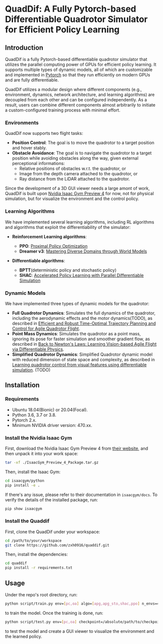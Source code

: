# QuadDif: A Fully Pytorch-based Differentiable Quadrotor Simulator for Efficient Policy Learning

## Introduction

QuadDif is a fully Pytorch-based differentiable quadrotor simulator that utilizes the parallel computing power of GPUs for efficient policy learning. It supports multiple types of dynamic models, all of which are customizable and implemented in [Pytorch](www.pytorch.org) so that they run efficiently on modern GPUs and are fully differentiable.

QuadDif utilizes a modular design where different components (e.g., environment, dynamics, network architecture, and learning algorithms) are decoupled from each other and can be configured independently. As a result, users can combine different components almost arbitrarily to initiate a custom-configured training process with minimal effort.

### Environments

QuadDif now supports two flight tasks: 
- **Position Control**: The goal is to move the quadrotor to a target position and hover stably.
- **Obstacle Avoidance**: The goal is to navigate the quadrotor to a target position while avoiding obstacles along the way, given external perceptional informations:
  - Relative positions of obstacles w.r.t. the quadrotor, or
  - Image from the depth camera attached to the quadrotor, or
  - Ray distance from the LiDAR attached to the quadrotor.

Since the development of a 3D GUI viewer needs a large amont of work, QuadDif is built upon [Nvidia Isaac Gym Preview 4](https://developer.nvidia.com/isaac-gym) for now, not for physical simulation, but for visualize the environment and the control policy.

### Learning Algorithms

We have implemented several learning algorithms, including RL algorithms and algorithms that exploit the differentiability of the simulator:

- **Reinforcement Learning algorithms**:
    - **PPO**: [Proximal Policy Optimization](https://arxiv.org/abs/1707.06347)
    - **Dreamer v3**: [Mastering Diverse Domains through World Models](http://arxiv.org/abs/2301.04104)

- **Differentiable algorithms**:
    - **BPTT**(deterministic policy and stochastic policy)
    - **SHAC**: [Accelerated Policy Learning with Parallel Differentiable Simulation](http://arxiv.org/abs/2204.07137)

### Dynamic Models

We have implemented three types of dynamic models for the quadrotor:
- **Full Quadrotor Dynamics**: Simulates the full dynamics of the quadrotor, including the aerodynamic effects and the motor dynamics(TODO), as described in [Efficient and Robust Time-Optimal Trajectory Planning and Control for Agile Quadrotor Flight](http://arxiv.org/abs/2305.02772).
- **Point Mass Dynamics**: Simulates the quadrotor as a point mass, ignoring its pose for faster simulation and smoother gradient flow, as described in [Back to Newton's Laws: Learning Vision-based Agile Flight via Differentiable Physics](http://arxiv.org/abs/2407.10648).
- **Simplified Quadrotor Dynamics**: Simplified Quadrotor dynamic model with reduced dimension of state space and complexity, as described in [Learning quadrotor control from visual features using differentiable simulation](http://arxiv.org/abs/2410.15979). (TODO)

## Installation

### Requirements

- Ubuntu 18.04(Bionic) or 20.04(Focal).
- Python 3.6, 3.7 or 3.8.
- Pytorch 2.x.
- Minimum NVIDIA driver version: 470.xx.

### Install the Nvidia Isaac Gym

First, download the Nvidia Isaac Gym Preview 4 from [their website](https://developer.nvidia.com/isaac-gym), and then unpack it into your work space:

```bash
tar -xf ./IsaacGym_Preview_4_Package.tar.gz
```

Then, install the Isaac Gym:

```bash
cd isaacgym/python
pip install -e .
```

If there's any issue, please refer to their documentation in `isaacgym/docs`. To verify the details of the installed package, run:

```bash
pip show isaacgym
```

### Install the Quaddif

First, clone the QuadDif under your workspace:

```bash
cd /path/to/your/workspace
git clone https://github.com/zxh0916/quaddif.git
```

Then, install the dependencies:

```bash
cd quaddif
pip install -r requirements.txt
```

## Usage

Under the repo's root directory, run:

```bash
python script/train.py env=[pc,oa] algo=[apg,apg_sto,shac,ppo] n_envs=4096 l_rollout=32 headless=True
```

to train the model. Once the training is done, run:

```bash
python script/test.py env=[pc,oa] checkpoint=/absolute/path/to/checkpoints/directory n_envs=64 headless=False
```

to test the model and create a GUI viewer to visualize the environment and the learned policy.